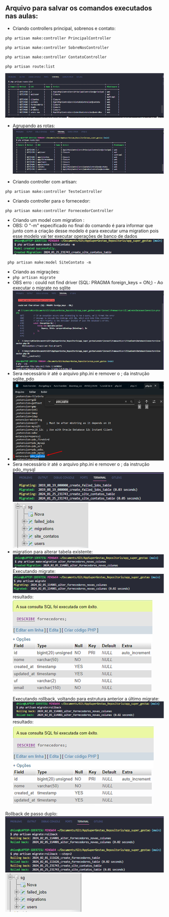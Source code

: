 ## Arquivo para salvar os comandos executados nas aulas:

* Criando controllers principal, sobrenos e contato:
```
php artisan make:controller PrincipalController
```
```
php artisan make:controller SobreNosController
```
```
php artisan make:controller ContatoController
```
```
php artisan route:list
```
![Alt text](image.png)

* Agrupando as rotas:
![Alt text](image-1.png)

* Criando controller com artisan:
```
php artisan make:controller TesteController
```
* Criando controller para o fornecedor:
```
php artisan make:controller FornecedorController
```
* Criando um model com migration :
* OBS: O "-m" especificado no final do comando é para informar que junto com a criação desse modelo é para executar uma migration
pois esse modelo vai ter executar operações de banco de dados
![Alt text](image-2.png)
```
 php artisan make:model SiteContato -m
```
* Criando as migrações:
* ```php artisan migrate```
* OBS erro :  could not find driver (SQL: PRAGMA foreign_keys = ON;) - Ao executar o migrate no sqlite
![Alt text](image-3.png)
* Sera necessário ir até o arquivo php.ini e remover o ; da instrução  sqlite_pdo
* ![Alt text](image-4.png)
* Sera necessário ir até o arquivo php.ini e remover o ; da instrução  pdo_mysql
![Alt text](image-5.png)
![Alt text](image-6.png)
* migration para alterar tabela existente:
![Alt text](image-7.png)
Executando migrate:
![Alt text](image-8.png)
resultado:
![Alt text](image-9.png)
Executando rollback, voltando para estrutura anterior a último migrate:
![Alt text](image-10.png)
resultado:
![Alt text](image-11.png)

Rollback de passo duplo:
![Alt text](image-12.png)
![Alt text](image-13.png)